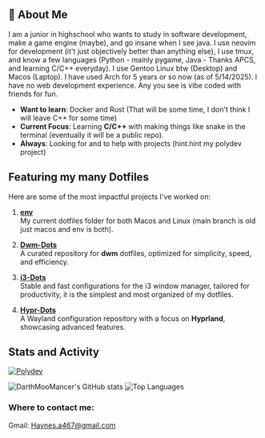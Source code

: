 ## 🌟 About Me
I am a junior in highschool who wants to study in software development, make a game engine (maybe), and go insane when I see java. I use neovim for development (it't just objectively better than anything else), I use tmux, and know a few languages (Python - mainly pygame, Java - Thanks APCS, and learning C/C++ everyday). I use Gentoo Linux btw (Desktop) and Macos (Laptop). I have used Arch for 5 years or so now (as of 5/14/2025). I have no web development experience. Any you see is vibe coded with friends for fun.

- **Want to learn**: Docker and Rust (That will be some time, I don't think I will leave C++ for some time)
- **Current Focus**: Learning **C/C++** with making things like snake in the terminal (eventually it will be a public repo).
- **Always**: Looking for and to help with projects (hint.hint my polydev project)

## Featuring my many Dotfiles

Here are some of the most impactful projects I've worked on:

1. **[env](https://github.com/DarthMooMancer/env)**  
   My current dotfiles folder for both Macos and Linux (main branch is old just macos and env is both).

2. **[Dwm-Dots](https://github.com/DarthMooMancer/Dwm-Dots)**  
   A curated repository for **dwm** dotfiles, optimized for simplicity, speed, and efficiency.

3. **[i3-Dots](https://github.com/DarthMooMancer/i3-Dots)**  
   Stable and fast configurations for the i3 window manager, tailored for productivity, it is the simplest and most organized of my dotfiles.

4. **[Hypr-Dots](https://github.com/DarthMooMancer/Hypr-Dots)**  
   A Wayland configuration repository with a focus on **Hyprland**, showcasing advanced features.

## Stats and Activity

[![Polydev](https://github-readme-stats.vercel.app/api/pin?username=DarthMooMancer&repo=Polydev&theme=onedark)](https://github.com/DarthMooMancer/Polydev)

![DarthMooMancer's GitHub stats](https://github-readme-stats.vercel.app/api?username=DarthMooMancer&show_icons=true&theme=onedark)
![Top Languages](https://github-readme-stats.vercel.app/api/top-langs/?username=DarthMooMancer&layout=compact&theme=onedark)

### Where to contact me:
Gmail: [Haynes.a467@gmail.com](Haynes.a467gmail.com)
